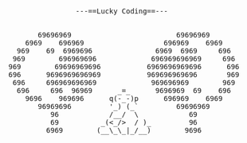 <pre>

                    ---==Lucky Coding==---
                             
    
           69696969                         69696969
        6969    696969                   696969    6969
      969    69  6969696               6969  6969     696
     969        696969696             696969696969     696
    969        69696969696           6969696969696      696
    696      9696969696969           969696969696       969
     696     696969696969             969696969        969
      696     696  96969      _=_      9696969  69    696
        9696    969696      q(-_-)p      696969    6969
           96969696         '_) (_`         69696969
              96            /__/  \            69
              69          _(<_/>  / )_         96
             6969        (__\_\_|_/__)        9696

</pre>
